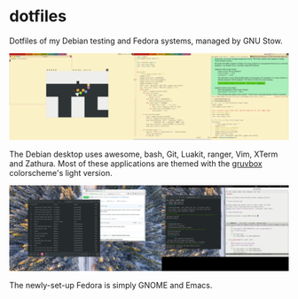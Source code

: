 # dotfiles

Dotfiles of my Debian testing and Fedora systems, managed by GNU Stow.

![](debian-screenshot.png)

The Debian desktop uses awesome, bash, Git, Luakit, ranger, Vim, XTerm
and Zathura. Most of these applications are themed with the
[gruvbox](https://github.com/morhetz/gruvbox) colorscheme's light version.

![](fedora-screenshot.png)

The newly-set-up Fedora is simply GNOME and Emacs.
